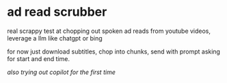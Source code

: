 # ad read scrubber

real scrappy test at chopping out spoken ad reads from youtube videos, leverage a llm like chatgpt or bing

for now just download subtitles, chop into chunks, send with prompt asking for start and end time.


_also trying out copilot for the first time_